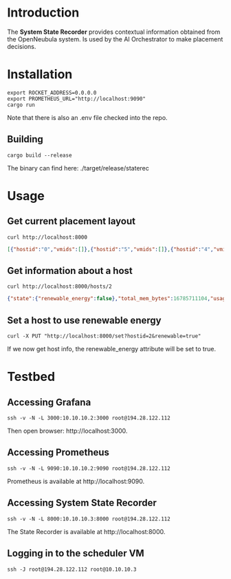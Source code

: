 # Introduction
The **System State Recorder** provides contextual information obtained from the OpenNeubula system. Is used by the AI Orchestrator to make placement decisions. 

# Installation
```console
export ROCKET_ADDRESS=0.0.0.0
export PROMETHEUS_URL="http://localhost:9090"
cargo run
```
Note that there is also an .env file checked into the repo.

## Building
```console
cargo build --release
```
The binary can find here: ./target/release/staterec

# Usage 
## Get current placement layout
```console
curl http://localhost:8000
```
```json
[{"hostid":"0","vmids":[]},{"hostid":"5","vmids":[]},{"hostid":"4","vmids":["12","7"]},{"hostid":"3","vmids":["6"]},{"hostid":"2","vmids":["5"]}]
```

## Get information about a host
```console
curl http://localhost:8000/hosts/2
```
```json
{"state":{"renewable_energy":false},"total_mem_bytes":16785711104,"usage_mem_bytes":805306368,"cpu_total":1600,"cpu_usage":100,"powerstate":2,"vms":"2"}
```

## Set a host to use renewable energy
```console
curl -X PUT "http://localhost:8000/set?hostid=2&renewable=true"
```

If we now get host info, the renewable_energy attribute will be set to true.

# Testbed

## Accessing Grafana
```console
ssh -v -N -L 3000:10.10.10.2:3000 root@194.28.122.112
```

Then open browser: http://localhost:3000.

## Accessing Prometheus
```console
ssh -v -N -L 9090:10.10.10.2:9090 root@194.28.122.112
```

Prometheus is available at http://localhost:9090.

## Accessing System State Recorder
```console
ssh -v -N -L 8000:10.10.10.3:8000 root@194.28.122.112
```

The State Recorder is available at http://localhost:8000.

## Logging in to the scheduler VM
```console
ssh -J root@194.28.122.112 root@10.10.10.3
```
